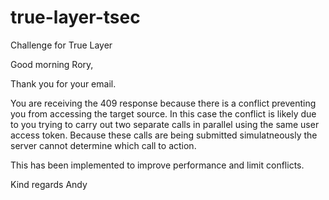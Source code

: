 # true-layer-tsec
Challenge for True Layer

Good morning Rory,

Thank you for your email.

You are receiving the 409 response because there is a conflict preventing you from accessing the target source.  In this case the conflict is likely due to you trying to carry out two separate calls in parallel using the same user access token.  Because these calls are being submitted simulatneously the server cannot determine which call to action.

This has been implemented to improve performance and limit conflicts.

Kind regards
Andy
